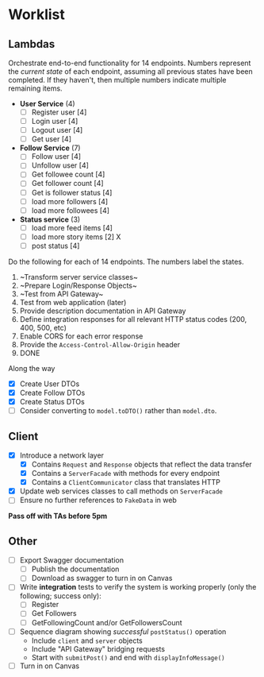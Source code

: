 # Worklist

## Lambdas

Orchestrate end-to-end functionality for 14 endpoints. Numbers represent the _current state_ of each endpoint, assuming all previous states have been completed. If they haven't, then multiple numbers indicate multiple remaining items.
* **User Service** (4)
  - [ ] Register user [4]
  - [ ] Login user [4]
  - [ ] Logout user [4]
  - [ ] Get user [4]
* **Follow Service** (7)
  - [ ] Follow user [4]
  - [ ] Unfollow user [4]
  - [ ] Get followee count [4]
  - [ ] Get follower count [4]
  - [ ] Get is follower status [4]
  - [ ] load more followers [4]
  - [ ] load more followees [4]
* **Status service** (3)
  - [ ] load more feed items [4]
  - [ ] load more story items [2] X
  - [ ] post status [4]

Do the following for each of 14 endpoints. The numbers label the states.
1. ~Transform server service classes~
2. ~Prepare Login/Response Objects~
3. ~Test from API Gateway~
4. Test from web application (later)
5. Provide description documentation in API Gateway
6. Define integration responses for all relevant HTTP status codes (200, 400, 500, etc)
7. Enable CORS for each error response
8. Provide the `Access-Control-Allow-Origin` header
9. DONE

Along the way
- [x] Create User DTOs
- [x] Create Follow DTOs
- [x] Create Status DTOs
- [ ] Consider converting to `model.toDTO()` rather than `model.dto`.

## Client
- [x] Introduce a network layer
  - [x] Contains `Request` and `Response` objects that reflect the data transfer
  - [x] Contains a `ServerFacade` with methods for every endpoint
  - [x] Contains a `ClientCommunicator` class that translates HTTP
- [x] Update web services classes to call methods on `ServerFacade`
- [ ] Ensure no further references to `FakeData` in web

**Pass off with TAs before 5pm**

## Other
- [ ] Export Swagger documentation
  - [ ] Publish the documentation
  - [ ] Download as swagger to turn in on Canvas
- [ ] Write **integration** tests to verify the system is working properly (only the following; success only):
  - [ ] Register
  - [ ] Get Followers
  - [ ] GetFollowingCount and/or GetFollowersCount
- [ ] Sequence diagram showing _successful_ `postStatus()` operation
  * Include `client` and `server` objects
  * Include "API Gateway" bridging requests
  * Start with `submitPost()` and end with `displayInfoMessage()`
- [ ] Turn in on Canvas
